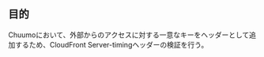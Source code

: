 
## 目的

Chuumoにおいて、外部からのアクセスに対する一意なキーをヘッダーとして追加するため、CloudFront Server-timingヘッダーの検証を行う。

[](https://docs.aws.amazon.com/ja_jp/AmazonCloudFront/latest/DeveloperGuide/understanding-response-headers-policies.html#server-timing-header)